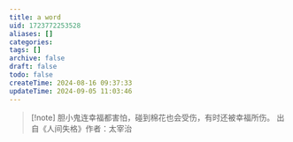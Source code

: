 ```yaml
---
title: a word
uid: 1723772253528
aliases: []
categories:
tags: []
archive: false
draft: false
todo: false
createTime: 2024-08-16 09:37:33
updateTime: 2024-09-05 11:03:46
---
```


> [!note] 胆小鬼连幸福都害怕，碰到棉花也会受伤，有时还被幸福所伤。
> 出自《人间失格》作者：太宰治
